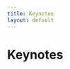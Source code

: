 ```yaml
---
title: Keynotes
layout: default
---
```


# Keynotes


<!-- ## Peter Baumann

**Title:** Arrays in Databases: from Underdog to First-Class Citizen

**Abstract:** Array Databases close a gap in the database ecosystem by adding modelling, storage, and processing support for multi-dimensional arrays. Built into „datacubes“ such structures are known since long in OLAP and statistics, but they also appear as spatio-temporal sensor, image, simulation, and statistics data in all science and engineering domains. 

In our research we address Array Databases in all aspects, from concepts over architecture to applications. Our full-stack implementation rasdaman ("raster data manager"), which effectively has pioneered Array Databases, is in operational use on multi-Petabyte , federated Earth data assets. Based on this experience, the rasdaman team has initiated and shaped datacube standards such as ISO SQL/MDA (Multi-Dimensional Arrays) and the OGC Earth datacube standards suite.
In our talk we present concepts and implementation of rasdaman and show its application to Earth datacubes, illustrated by live demonstration of operational services.

<img src="http://www.faculty.jacobs-university.de/pbaumann/iu-bremen.de_pbaumann/Images/me.jpg" align="right" border="1" width="160">

**Bio:** Dr. Peter Baumann is Professor of Computer Science, inventor, and entrepreneur. At Jacobs University in Bremen, Germany he researches on flexible, scalable services on massive multi-dimensional datacubes and their application in science and engineering. He has published 160+ book chapters and journal and conference articles, holds international patents on array database technology, and has received numerous international innovation awards for his work. As Principal Architect of the rasdaman system, which is in operational use in planetary-scale datacube federations, he has pioneered the field of array databases and actionable datacubes. For its successful commercialization he has founded and leads the hitech spinoff, rasdaman GmbH. Further, he is active, often leading contributor to datacube standardization and editor of datacube standards in OGC and ISO, such as SQL/MDA, the SQL extension with Multi-Dimensional Arrays.



## Walter Palmetshofer

**Title:** Smart City Vienna

**Abstract:** Smart City Vienna's key objective is the best quality of life for all residents in line with the greatest possible conservation of resources by 2050 via social and technological innovation.


<img src="assets/images/walterpalmetshofer-img.jpg" align="right" border="1" width="200">

**Bio:** Walter Palmetshofer is an economist and an activist in the field of net politics. He started his career as a sysadmin at the Ars Electronica Center. Later he moved to New York City and worked as CTO of The Thing and contributed to various art- & net-activism projects. After finishing his studies in Vienna he co-founded a start-up and moved to Berlin. From 2013 to 2019 he worked for the Open Knowledge Foundation Berlin to advocate open data. He joined Urban Innovation Vienna in order to shape the digital future of Vienna.
 -->